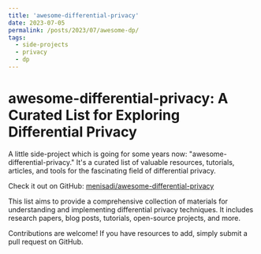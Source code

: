 ```yaml
---
title: 'awesome-differential-privacy'
date: 2023-07-05
permalink: /posts/2023/07/awesome-dp/
tags:
  - side-projects 
  - privacy 
  - dp 
---
```


# awesome-differential-privacy: A Curated List for Exploring Differential Privacy
A little side-project which is going for some years now: "awesome-differential-privacy." It's a curated list of valuable resources, tutorials, articles, and tools for the fascinating field of differential privacy.

Check it out on GitHub: [menisadi/awesome-differential-privacy](https://github.com/menisadi/awesome-differential-privacy)

This list aims to provide a comprehensive collection of materials for understanding and implementing differential privacy techniques. It includes research papers, blog posts, tutorials, open-source projects, and more. 

Contributions are welcome! If you have resources to add, simply submit a pull request on GitHub. 


